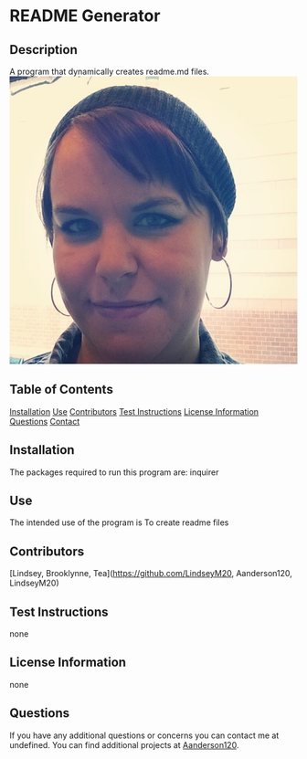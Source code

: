 # README Generator

  ## Description
  A program that dynamically creates readme.md files.
  ![me](./img/photo1.png)

  ## Table of Contents
  
  [Installation](#installation)
  [Use](#use)
  [Contributors](#contributors)
  [Test Instructions](#test-instructions)
  [License Information](#license-information)
  [Questions](#questions)
  [Contact](#contact)
    
  ## Installation
  The packages required to run this program are: inquirer
  
  ## Use
  The intended use of the program is To create readme files
  
  ## Contributors
  [Lindsey, Brooklynne, Tea](https://github.com/LindseyM20, Aanderson120, LindseyM20)
  
  ## Test Instructions
  none
  
  ## License Information
  none
  
  ## Questions
  If you have any additional questions or concerns you can contact me at undefined. You can find additional projects at [Aanderson120](https://github.com/Aanderson120). 

  